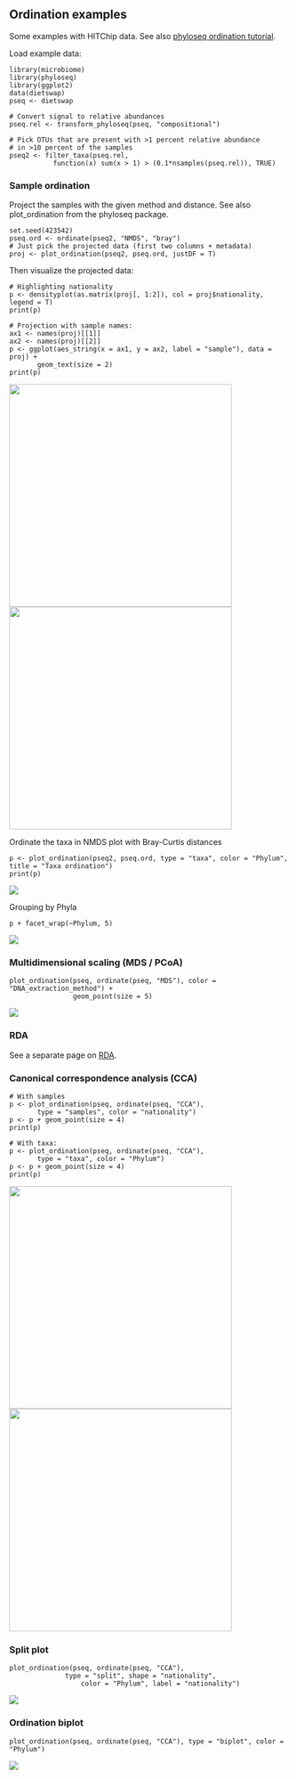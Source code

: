 <!--
  %\VignetteEngine{knitr::rmarkdown}
  %\VignetteIndexEntry{microbiome tutorial - ordination}
  %\usepackage[utf8]{inputenc}
  %\VignetteEncoding{UTF-8}  
-->
Ordination examples
-------------------

Some examples with HITChip data. See also [phyloseq ordination
tutorial](http://joey711.github.io/phyloseq/plot_ordination-examples.html).

Load example data:

    library(microbiome)
    library(phyloseq)
    library(ggplot2)
    data(dietswap)
    pseq <- dietswap

    # Convert signal to relative abundances
    pseq.rel <- transform_phyloseq(pseq, "compositional")

    # Pick OTUs that are present with >1 percent relative abundance 
    # in >10 percent of the samples
    pseq2 <- filter_taxa(pseq.rel,
               function(x) sum(x > 1) > (0.1*nsamples(pseq.rel)), TRUE)

### Sample ordination

Project the samples with the given method and distance. See also
plot\_ordination from the phyloseq package.

    set.seed(423542)
    pseq.ord <- ordinate(pseq2, "NMDS", "bray")
    # Just pick the projected data (first two columns + metadata)
    proj <- plot_ordination(pseq2, pseq.ord, justDF = T)

Then visualize the projected data:

    # Highlighting nationality
    p <- densityplot(as.matrix(proj[, 1:2]), col = proj$nationality, legend = T)
    print(p)

    # Projection with sample names:
    ax1 <- names(proj)[[1]]
    ax2 <- names(proj)[[2]]
    p <- ggplot(aes_string(x = ax1, y = ax2, label = "sample"), data = proj) +
           geom_text(size = 2)
    print(p)

<img src="Ordination_files/figure-markdown_strict/ordination4-1.png" width="400px" /><img src="Ordination_files/figure-markdown_strict/ordination4-2.png" width="400px" />

Ordinate the taxa in NMDS plot with Bray-Curtis distances

    p <- plot_ordination(pseq2, pseq.ord, type = "taxa", color = "Phylum", title = "Taxa ordination")
    print(p)

![](Ordination_files/figure-markdown_strict/ordination-pca-ordination21-1.png)

Grouping by Phyla

    p + facet_wrap(~Phylum, 5)

![](Ordination_files/figure-markdown_strict/ordination-pca-ordination22-1.png)

### Multidimensional scaling (MDS / PCoA)

    plot_ordination(pseq, ordinate(pseq, "MDS"), color = "DNA_extraction_method") +
                    geom_point(size = 5)

![](Ordination_files/figure-markdown_strict/ordination-ordinate23-1.png)

### RDA

See a separate page on [RDA](RDA.md).

### Canonical correspondence analysis (CCA)

    # With samples
    p <- plot_ordination(pseq, ordinate(pseq, "CCA"),
           type = "samples", color = "nationality")
    p <- p + geom_point(size = 4)
    print(p)

    # With taxa:
    p <- plot_ordination(pseq, ordinate(pseq, "CCA"),
           type = "taxa", color = "Phylum")
    p <- p + geom_point(size = 4)
    print(p)

<img src="Ordination_files/figure-markdown_strict/ordination-ordinate24a-1.png" width="400px" /><img src="Ordination_files/figure-markdown_strict/ordination-ordinate24a-2.png" width="400px" />

### Split plot

    plot_ordination(pseq, ordinate(pseq, "CCA"),
                  type = "split", shape = "nationality", 
                      color = "Phylum", label = "nationality")

![](Ordination_files/figure-markdown_strict/ordination-ordinate25-1.png)

### Ordination biplot

    plot_ordination(pseq, ordinate(pseq, "CCA"), type = "biplot", color = "Phylum")

![](Ordination_files/figure-markdown_strict/ordination-ordinate26-1.png)
